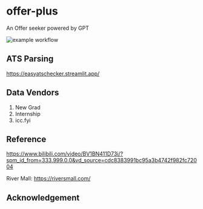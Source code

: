 # offer-plus
An Offer seeker powered by GPT

![example workflow](https://github.com/chenyuan99/offer-plus/actions/workflows/django.yml/badge.svg)

## ATS Parsing

https://easyatschecker.streamlit.app/

## Data Vendors

1. New Grad
2. Internship
3. icc.fyi
   
## Reference

https://www.bilibili.com/video/BV1BN411D73i/?spm_id_from=333.999.0.0&vd_source=cdc8383991bc95a3b4742f982fc72004

River Mall: https://riversmall.com/

## Acknowledgement



